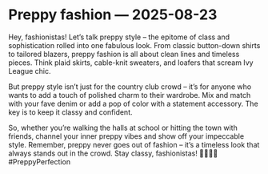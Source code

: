 # Preppy fashion — 2025-08-23

Hey, fashionistas! Let’s talk preppy style – the epitome of class and sophistication rolled into one fabulous look. From classic button-down shirts to tailored blazers, preppy fashion is all about clean lines and timeless pieces. Think plaid skirts, cable-knit sweaters, and loafers that scream Ivy League chic.

But preppy style isn’t just for the country club crowd – it’s for anyone who wants to add a touch of polished charm to their wardrobe. Mix and match with your fave denim or add a pop of color with a statement accessory. The key is to keep it classy and confident.

So, whether you’re walking the halls at school or hitting the town with friends, channel your inner preppy vibes and show off your impeccable style. Remember, preppy never goes out of fashion – it’s a timeless look that always stands out in the crowd. Stay classy, fashionistas! 💁🏼‍♀️✨ #PreppyPerfection